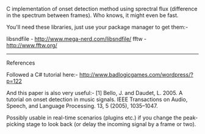 C implementation of onset detection method using sprectral flux (difference in the spectrum between frames). Who knows, it might even be fast.

You'll need these libraries, just use your package manager to get them:-

libsndfile - http://www.mega-nerd.com/libsndfile/
fftw - http://www.fftw.org/

----------
References

Followed a C# tutorial here:-
http://www.badlogicgames.com/wordpress/?p=122

And this paper is also very useful:-
[1] Bello, J. and Daudet, L. 2005. A tutorial on onset detection in music signals. IEEE Transactions on Audio, Speech, and Language Processing. 13, 5 (2005), 1035–1047.

Possibly usable in real-time scenarios (plugins etc.) if you change the peak-picking stage to look back (or delay the incoming signal by a frame or two).
